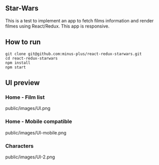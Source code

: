 ## Star-Wars
This is a test to implement an app to fetch films information and render filmes using React/Redux. This app is responsive.

## How to run
```
git clone git@github.com:minus-plus/react-redux-starwars.git
cd react-redux-starwars
npm install
npm start

```

## UI preview
### Home - Film list
public/images/UI.png


### Home - Mobile compatible
public/images/UI-mobile.png

### Characters
public/images/UI-2.png

